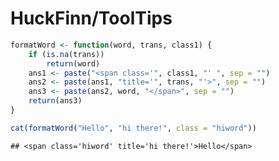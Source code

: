 HuckFinn/ToolTips
========================================================


```r
formatWord <- function(word, trans, class1) {
    if (is.na(trans)) 
        return(word)
    ans1 <- paste("<span class='", class1, "' ", sep = "")
    ans2 <- paste(ans1, "title='", trans, "'>", sep = "")
    ans3 <- paste(ans2, word, "</span>", sep = "")
    return(ans3)
}

cat(formatWord("Hello", "hi there!", class = "hiword"))
```

```
## <span class='hiword' title='hi there!'>Hello</span>
```


